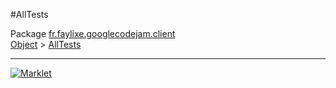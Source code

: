 #AllTests

Package [fr.faylixe.googlecodejam.client](README.md)<br>
[Object](../../../java/lang/Object.md) > [AllTests](AllTests.md)


---
[![Marklet](https://img.shields.io/badge/Generated%20by-Marklet-green.svg)](https://github.com/Faylixe/marklet)